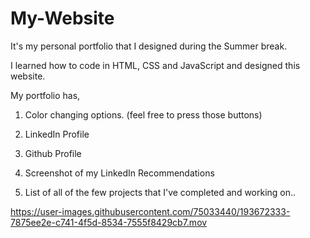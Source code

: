 # My-Website

It's my personal portfolio that I designed during the Summer break.

I learned how to code in HTML, CSS and JavaScript and designed this website. 

My portfolio has,

1. Color changing options. (feel free to press those buttons)

2. LinkedIn Profile

3. Github Profile

4. Screenshot of my LinkedIn Recommendations

5. List of all of the few projects that I've completed and working on..






https://user-images.githubusercontent.com/75033440/193672333-7875ee2e-c741-4f5d-8534-7555f8429cb7.mov

